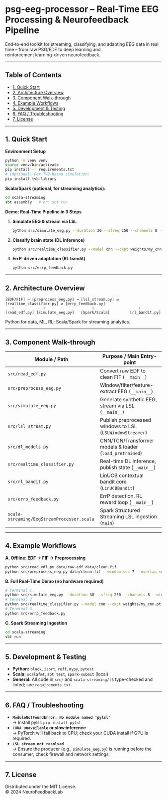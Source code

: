 # psg-eeg-processor – Real-Time EEG Processing & Neurofeedback Pipeline                                                              
                                                                                                                                                                                              
 End-to-end toolkit for streaming, classifying, and adapting EEG data in real time – from raw PSG/EDF to deep learning and            
 reinforcement learning–driven neurofeedback.                                                                                         
                                                                                                           
 ---                                                                                                                                  
                                                                                                                                      
 ## Table of Contents                                                                                                                 
                                                                                                                                      
 - [1. Quick Start](#1-quick-start)                                                                                                   
 - [2. Architecture Overview](#2-architecture-overview)                                                                               
 - [3. Component Walk-through](#3-component-walk-through)                                                                             
 - [4. Example Workflows](#4-example-workflows)                                                                                       
 - [5. Development & Testing](#5-development--testing)                                                                                
 - [6. FAQ / Troubleshooting](#6-faq--troubleshooting)                                                                                
 - [7. License](#7-license)                                                                                                           
                                                                                                                                      
 ---                                                                                                                                  
                                                                                                                                      
 ## 1. Quick Start                                                                                                                    
                                                                                                                                      
 **Environment Setup**                                                                                                                
 ```bash                                                                                                                              
 python -m venv venv                                                                                                                  
 source venv/bin/activate                                                                                                             
 pip install -r requirements.txt                                                                                                      
 # (Optional) For TVB-based simulation:                                                                                               
 pip install tvb-library                                                                                                              
 ```                                                                                                                                  
 **Scala/Spark (optional, for streaming analytics):**                                                                                 
 ```bash                                                                                                                              
 cd scala-streaming                                                                                                                   
 sbt assembly   # or: sbt run                                                                                                         
 ```                                                                                                                                  
                                                                                                                                      
 **Demo: Real-Time Pipeline in 3 Steps**                                                                                              
 1. **Simulate EEG & stream via LSL**                                                                                                 
    ```bash                                                                                                                           
    python src/simulate_eeg.py --duration 30 --sfreq 250 --channels 8 --window 7                                                      
    ```                                                                                                                               
 2. **Classify brain state (DL inference)**                                                                                           
    ```bash                                                                                                                           
    python src/realtime_classifier.py --model cnn --ckpt weights/my_cnn.pt --n_classes 4                                              
    ```                                                                                                                               
 3. **ErrP-driven adaptation (RL bandit)**                                                                                            
    ```bash                                                                                                                           
    python src/errp_feedback.py                                                                                                       
    ```                                                                                                                               
                                                                                                                                      
 ---                                                                                                                                  
                                                                                                                                      
 ## 2. Architecture Overview                                                                                                          
                                                                                                                                      
 ```                                                                                                                                  
 [EDF/FIF] → [preprocess_eeg.py] → [lsl_stream.py] ⇄ [realtime_classifier.py] ⇄ [errp_feedback.py]                                    
    ↑             ↑                     ↑                    ↑                                                                        
 [read_edf.py] [simulate_eeg.py]   [Spark/Scala]         [rl_bandit.py]                                                               
 ```                                                                                                                                  
 Python for data, ML, RL; Scala/Spark for streaming analytics.                                                                        
                                                                                                                                      
 ---                                                                                                                                  
                                                                                                                                      
 ## 3. Component Walk-through                                                                                                         
                                                                                                                                      
 | Module / Path                       | Purpose / Main Entry-point                        |                                          
 |------------------------------------- |--------------------------------------------------|                                          
 | `src/read_edf.py`                   | Convert raw EDF to clean FIF (`__main__`)         |                                          
 | `src/preprocess_eeg.py`             | Window/filter/feature-extract EEG (`__main__`)    |                                          
 | `src/simulate_eeg.py`               | Generate synthetic EEG, stream via LSL (`__main__`)|                                         
 | `src/lsl_stream.py`                 | Publish preprocessed windows to LSL (`LSLWindowStreamer`) |                                  
 | `src/dl_models.py`                  | CNN/TCN/Transformer models & loader (`load_pretrained`) |                                    
 | `src/realtime_classifier.py`        | Real-time DL inference, publish state (`__main__`)|                                          
 | `src/rl_bandit.py`                  | LinUCB contextual bandit core (`LinUCBBandit`)    |                                          
 | `src/errp_feedback.py`              | ErrP detection, RL reward loop (`__main__`)       |                                          
 | `scala-streaming/EegStreamProcessor.scala` | Spark Structured Streaming LSL ingestion (`main`) |                                   
                                                                                                                                      
 ---                                                                                                                                  
                                                                                                                                      
 ## 4. Example Workflows                                                                                                              
                                                                                                                                      
 **A. Offline: EDF → FIF → Preprocessing**                                                                                            
 ```bash                                                                                                                              
 python src/read_edf.py data/raw.edf data/clean.fif                                                                                   
 python src/preprocess_eeg.py data/clean.fif --window_sec 7 --overlap_sec 2 --stream_lsl                                              
 ```                                                                                                                                  
                                                                                                                                      
 **B. Full Real-Time Demo (no hardware required)**                                                                                    
 ```bash                                                                                                                              
 # Terminal 1                                                                                                                         
 python src/simulate_eeg.py --duration 30 --sfreq 250 --channels 8 --window 7                                                         
 # Terminal 2                                                                                                                         
 python src/realtime_classifier.py --model cnn --ckpt weights/my_cnn.pt --n_classes 4                                                 
 # Terminal 3                                                                                                                         
 python src/errp_feedback.py                                                                                                          
 ```                                                                                                                                  
                                                                                                                                      
 **C. Spark Streaming Ingestion**                                                                                                     
 ```bash                                                                                                                              
 cd scala-streaming                                                                                                                   
 sbt run                                                                                                                              
 ```                                                                                                                                  
                                                                                                                                      
 ---                                                                                                                                  
                                                                                                                                      
 ## 5. Development & Testing                                                                                                          
                                                                                                                                      
 - **Python:** `black`, `isort`, `ruff`, `mypy`, `pytest`                                                                             
 - **Scala:** `scalafmt`, `sbt test`, `spark-submit` (local)                                                                          
 - **General:** All code in `src/` and `scala-streaming/` is type-checked and linted; see `requirements.txt`.                         
                                                                                                                                      
 ---                                                                                                                                  
                                                                                                                                      
 ## 6. FAQ / Troubleshooting                                                                                                          
                                                                                                                                      
 - **`ModuleNotFoundError: No module named 'pylsl'`**                                                                                 
   → Install pylsl: `pip install pylsl`                                                                                               
 - **`CUDA unavailable` or slow inference**                                                                                           
   → PyTorch will fall back to CPU; check your CUDA install if GPU is required.                                                       
 - **`LSL stream not resolved`**                                                                                                      
   → Ensure the producer (e.g., `simulate_eeg.py`) is running before the consumer; check firewall and network settings.               
                                                                                                                                      
 ---                                                                                                                                  
                                                                                                                                      
 ## 7. License                                                                                                                        
                                                                                                                                      
 Distributed under the MIT License.                                                                                                   
 © 2024 NeuroFeedbackLab
